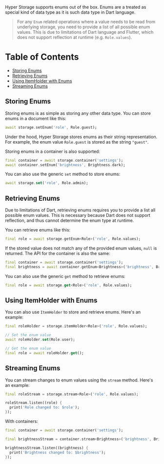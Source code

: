 
Hyper Storage supports enums out of the box. Enums are a treated as special kind of data type as it is such data type
in Dart language.

> For any `Enum` related operations where a value needs to be read from underlying storage, you need to provide a
> list of all possible enum values. This is due to limitations of Dart language and Flutter, which does not support
> reflection at runtime (e.g. `Role.values`).

# Table of Contents

- [Storing Enums](#storing-enums)
- [Retrieving Enums](#retrieving-enums)
- [Using ItemHolder with Enums](#using-itemholder-with-enums)
- [Streaming Enums](#streaming-enums)

## Storing Enums

Storing enums is as simple as storing any other data type. You can store enums in a document like this:

```dart
await storage.setEnum('role', Role.guest);
```
Under the hood, Hyper Storage stores enums as their string representation. For example, the enum value `Role.guest`
is stored as the string `"guest"`.

Storing enums in a container is also supported:

```dart
final container = await storage.container('settings');
await container.setEnum('brightness', Brightness.dark);
```

You can also use the generic `set` method to store enums:

```dart
await storage.set('role', Role.admin);
```


## Retrieving Enums

Due to limitations of Dart, retrieving enums requires you to provide a list all possible enum values. 
This is necessary because Dart does not support reflection, and thus cannot determine the enum type at runtime.

You can retrieve enums like this:

```dart
final role = await storage.getEnum<Role>('role', Role.values);
```

If the stored value does not match any of the provided enum values, `null` is returned. The API for the container is
also the same:

```dart
final container = await storage.container('settings');
final brightness = await container.getEnum<Brightness>('brightness', Brightness.values);
```

You can also use the generic `get` method to retrieve enums:

```dart
final role = await storage.get<Role>('role', Role.values);
```

## Using ItemHolder with Enums

You can also use `ItemHolder` to store and retrieve enums. Here's an example:

```dart
final roleHolder = storage.itemHolder<Role>('role', Role.values);

// Set the enum value
await roleHolder.set(Role.user);

// Get the enum value
final role = await roleHolder.get();
```

## Streaming Enums

You can stream changes to enum values using the `stream` method. Here's an example:

```dart
final roleStream = storage.stream<Role>('role', Role.values);

roleStream.listen((role) {
  print('Role changed to: $role');
});
```

With containers:

```dart
final container = await storage.container('settings');

final brightnessStream = container.stream<Brightness>('brightness', Brightness.values);

brightnessStream.listen((brightness) {
  print('Brightness changed to: $brightness');
});
```


